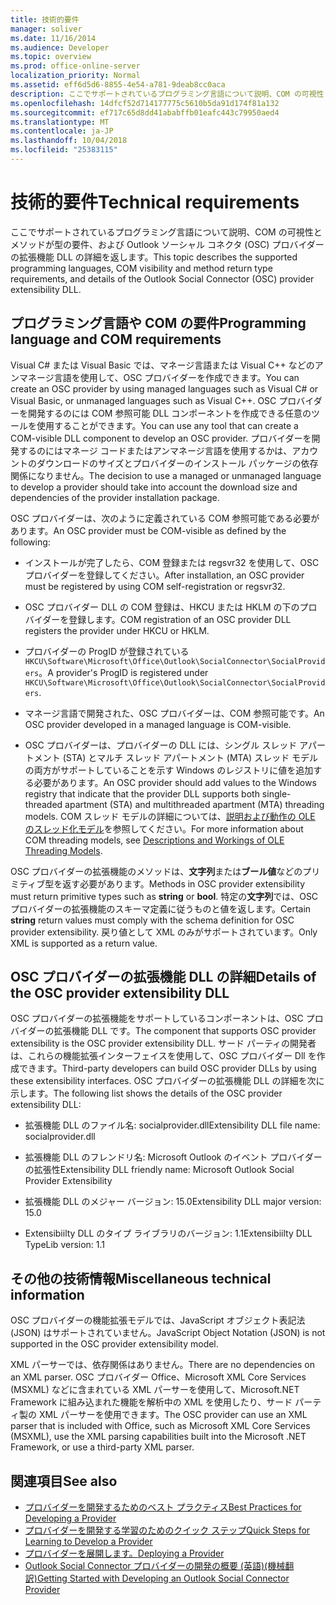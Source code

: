 ```yaml
---
title: 技術的要件
manager: soliver
ms.date: 11/16/2014
ms.audience: Developer
ms.topic: overview
ms.prod: office-online-server
localization_priority: Normal
ms.assetid: eff6d5d6-8855-4e54-a781-9deab8cc0aca
description: ここでサポートされているプログラミング言語について説明、COM の可視性とメソッドが型の要件、および Outlook ソーシャル コネクタ (OSC) プロバイダーの拡張機能 DLL の詳細を返します。
ms.openlocfilehash: 14dfcf52d714177775c5610b5da91d174f81a132
ms.sourcegitcommit: ef717c65d8dd41ababffb01eafc443c79950aed4
ms.translationtype: MT
ms.contentlocale: ja-JP
ms.lasthandoff: 10/04/2018
ms.locfileid: "25383115"
---
```

# <a name="technical-requirements"></a><span data-ttu-id="65de5-103">技術的要件</span><span class="sxs-lookup"><span data-stu-id="65de5-103">Technical requirements</span></span>

<span data-ttu-id="65de5-104">ここでサポートされているプログラミング言語について説明、COM の可視性とメソッドが型の要件、および Outlook ソーシャル コネクタ (OSC) プロバイダーの拡張機能 DLL の詳細を返します。</span><span class="sxs-lookup"><span data-stu-id="65de5-104">This topic describes the supported programming languages, COM visibility and method return type requirements, and details of the Outlook Social Connector (OSC) provider extensibility DLL.</span></span> 
  
## <a name="programming-language-and-com-requirements"></a><span data-ttu-id="65de5-105">プログラミング言語や COM の要件</span><span class="sxs-lookup"><span data-stu-id="65de5-105">Programming language and COM requirements</span></span>

<span data-ttu-id="65de5-106">Visual C# または Visual Basic では、マネージ言語または Visual C++ などのアンマネージ言語を使用して、OSC プロバイダーを作成できます。</span><span class="sxs-lookup"><span data-stu-id="65de5-106">You can create an OSC provider by using managed languages such as Visual C# or Visual Basic, or unmanaged languages such as Visual C++.</span></span> <span data-ttu-id="65de5-107">OSC プロバイダーを開発するのには COM 参照可能 DLL コンポーネントを作成できる任意のツールを使用することができます。</span><span class="sxs-lookup"><span data-stu-id="65de5-107">You can use any tool that can create a COM-visible DLL component to develop an OSC provider.</span></span> <span data-ttu-id="65de5-108">プロバイダーを開発するのにはマネージ コードまたはアンマネージ言語を使用するかは、アカウントのダウンロードのサイズとプロバイダーのインストール パッケージの依存関係になりません。</span><span class="sxs-lookup"><span data-stu-id="65de5-108">The decision to use a managed or unmanaged language to develop a provider should take into account the download size and dependencies of the provider installation package.</span></span>
  
<span data-ttu-id="65de5-109">OSC プロバイダーは、次のように定義されている COM 参照可能である必要があります。</span><span class="sxs-lookup"><span data-stu-id="65de5-109">An OSC provider must be COM-visible as defined by the following:</span></span>
  
- <span data-ttu-id="65de5-110">インストールが完了したら、COM 登録または regsvr32 を使用して、OSC プロバイダーを登録してください。</span><span class="sxs-lookup"><span data-stu-id="65de5-110">After installation, an OSC provider must be registered by using COM self-registration or regsvr32.</span></span>
    
- <span data-ttu-id="65de5-111">OSC プロバイダー DLL の COM 登録は、HKCU または HKLM の下のプロバイダーを登録します。</span><span class="sxs-lookup"><span data-stu-id="65de5-111">COM registration of an OSC provider DLL registers the provider under HKCU or HKLM.</span></span> 
    
- <span data-ttu-id="65de5-112">プロバイダーの ProgID が登録されている`HKCU\Software\Microsoft\Office\Outlook\SocialConnector\SocialProviders`。</span><span class="sxs-lookup"><span data-stu-id="65de5-112">A provider's ProgID is registered under  `HKCU\Software\Microsoft\Office\Outlook\SocialConnector\SocialProviders`.</span></span>
    
- <span data-ttu-id="65de5-113">マネージ言語で開発された、OSC プロバイダーは、COM 参照可能です。</span><span class="sxs-lookup"><span data-stu-id="65de5-113">An OSC provider developed in a managed language is COM-visible.</span></span>
    
- <span data-ttu-id="65de5-114">OSC プロバイダーは、プロバイダーの DLL には、シングル スレッド アパートメント (STA) とマルチ スレッド アパートメント (MTA) スレッド モデルの両方がサポートしていることを示す Windows のレジストリに値を追加する必要があります。</span><span class="sxs-lookup"><span data-stu-id="65de5-114">An OSC provider should add values to the Windows registry that indicate that the provider DLL supports both single-threaded apartment (STA) and multithreaded apartment (MTA) threading models.</span></span> <span data-ttu-id="65de5-115">COM スレッド モデルの詳細については、[説明および動作の OLE のスレッド化モデル](https://support.microsoft.com/kb/150777)を参照してください。</span><span class="sxs-lookup"><span data-stu-id="65de5-115">For more information about COM threading models, see [Descriptions and Workings of OLE Threading Models](https://support.microsoft.com/kb/150777).</span></span>
    
<span data-ttu-id="65de5-116">OSC プロバイダーの拡張機能のメソッドは、**文字列**または**ブール値**などのプリミティブ型を返す必要があります。</span><span class="sxs-lookup"><span data-stu-id="65de5-116">Methods in OSC provider extensibility must return primitive types such as **string** or **bool**.</span></span> <span data-ttu-id="65de5-117">特定の**文字列**では、OSC プロバイダーの拡張機能のスキーマ定義に従うものと値を返します。</span><span class="sxs-lookup"><span data-stu-id="65de5-117">Certain **string** return values must comply with the schema definition for OSC provider extensibility.</span></span> <span data-ttu-id="65de5-118">戻り値として XML のみがサポートされています。</span><span class="sxs-lookup"><span data-stu-id="65de5-118">Only XML is supported as a return value.</span></span> 
  
## <a name="details-of-the-osc-provider-extensibility-dll"></a><span data-ttu-id="65de5-119">OSC プロバイダーの拡張機能 DLL の詳細</span><span class="sxs-lookup"><span data-stu-id="65de5-119">Details of the OSC provider extensibility DLL</span></span>

<span data-ttu-id="65de5-120">OSC プロバイダーの拡張機能をサポートしているコンポーネントは、OSC プロバイダーの拡張機能 DLL です。</span><span class="sxs-lookup"><span data-stu-id="65de5-120">The component that supports OSC provider extensibility is the OSC provider extensibility DLL.</span></span> <span data-ttu-id="65de5-121">サード パーティの開発者は、これらの機能拡張インターフェイスを使用して、OSC プロバイダー Dll を作成できます。</span><span class="sxs-lookup"><span data-stu-id="65de5-121">Third-party developers can build OSC provider DLLs by using these extensibility interfaces.</span></span> <span data-ttu-id="65de5-122">OSC プロバイダーの拡張機能 DLL の詳細を次に示します。</span><span class="sxs-lookup"><span data-stu-id="65de5-122">The following list shows the details of the OSC provider extensibility DLL:</span></span>
  
- <span data-ttu-id="65de5-123">拡張機能 DLL のファイル名: socialprovider.dll</span><span class="sxs-lookup"><span data-stu-id="65de5-123">Extensibility DLL file name: socialprovider.dll</span></span>
    
- <span data-ttu-id="65de5-124">拡張機能 DLL のフレンドリ名: Microsoft Outlook のイベント プロバイダーの拡張性</span><span class="sxs-lookup"><span data-stu-id="65de5-124">Extensibility DLL friendly name: Microsoft Outlook Social Provider Extensibility</span></span>
    
- <span data-ttu-id="65de5-125">拡張機能 DLL のメジャー バージョン: 15.0</span><span class="sxs-lookup"><span data-stu-id="65de5-125">Extensibility DLL major version: 15.0</span></span>
    
- <span data-ttu-id="65de5-126">Extensibiilty DLL のタイプ ライブラリのバージョン: 1.1</span><span class="sxs-lookup"><span data-stu-id="65de5-126">Extensibiilty DLL TypeLib version: 1.1</span></span>
    
## <a name="miscellaneous-technical-information"></a><span data-ttu-id="65de5-127">その他の技術情報</span><span class="sxs-lookup"><span data-stu-id="65de5-127">Miscellaneous technical information</span></span>

<span data-ttu-id="65de5-128">OSC プロバイダーの機能拡張モデルでは、JavaScript オブジェクト表記法 (JSON) はサポートされていません。</span><span class="sxs-lookup"><span data-stu-id="65de5-128">JavaScript Object Notation (JSON) is not supported in the OSC provider extensibility model.</span></span>
  
<span data-ttu-id="65de5-129">XML パーサーでは、依存関係はありません。</span><span class="sxs-lookup"><span data-stu-id="65de5-129">There are no dependencies on an XML parser.</span></span> <span data-ttu-id="65de5-130">OSC プロバイダー Office、Microsoft XML Core Services (MSXML) などに含まれている XML パーサーを使用して、Microsoft.NET Framework に組み込まれた機能を解析中の XML を使用したり、サード パーティ製の XML パーサーを使用できます。</span><span class="sxs-lookup"><span data-stu-id="65de5-130">The OSC provider can use an XML parser that is included with Office, such as Microsoft XML Core Services (MSXML), use the XML parsing capabilities built into the Microsoft .NET Framework, or use a third-party XML parser.</span></span> 
  
## <a name="see-also"></a><span data-ttu-id="65de5-131">関連項目</span><span class="sxs-lookup"><span data-stu-id="65de5-131">See also</span></span>

- [<span data-ttu-id="65de5-132">プロバイダーを開発するためのベスト プラクティス</span><span class="sxs-lookup"><span data-stu-id="65de5-132">Best Practices for Developing a Provider</span></span>](best-practices-for-developing-a-provider.md)  
- [<span data-ttu-id="65de5-133">プロバイダーを開発する学習のためのクイック ステップ</span><span class="sxs-lookup"><span data-stu-id="65de5-133">Quick Steps for Learning to Develop a Provider</span></span>](quick-steps-for-learning-to-develop-a-provider.md)
- [<span data-ttu-id="65de5-134">プロバイダーを展開します。</span><span class="sxs-lookup"><span data-stu-id="65de5-134">Deploying a Provider</span></span>](deploying-a-provider.md)  
- [<span data-ttu-id="65de5-135">Outlook Social Connector プロバイダーの開発の概要 (英語)(機械翻訳)</span><span class="sxs-lookup"><span data-stu-id="65de5-135">Getting Started with Developing an Outlook Social Connector Provider</span></span>](getting-started-with-developing-an-outlook-social-connector-provider.md)

